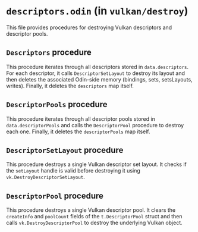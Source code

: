 # `descriptors.odin` (in `vulkan/destroy`)

This file provides procedures for destroying Vulkan descriptors and descriptor pools.

## `Descriptors` procedure

This procedure iterates through all descriptors stored in `data.descriptors`. For each descriptor, it calls `DescriptorSetLayout` to destroy its layout and then deletes the associated Odin-side memory (bindings, sets, setsLayouts, writes). Finally, it deletes the `descriptors` map itself.

## `DescriptorPools` procedure

This procedure iterates through all descriptor pools stored in `data.descriptorPools` and calls the `DescriptorPool` procedure to destroy each one. Finally, it deletes the `descriptorPools` map itself.

## `DescriptorSetLayout` procedure

This procedure destroys a single Vulkan descriptor set layout. It checks if the `setLayout` handle is valid before destroying it using `vk.DestroyDescriptorSetLayout`.

## `DescriptorPool` procedure

This procedure destroys a single Vulkan descriptor pool. It clears the `createInfo` and `poolCount` fields of the `t.DescriptorPool` struct and then calls `vk.DestroyDescriptorPool` to destroy the underlying Vulkan object.
